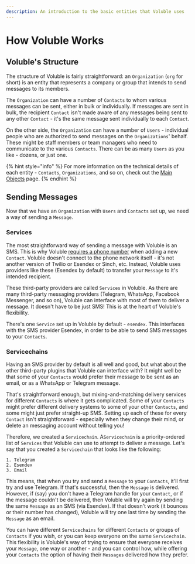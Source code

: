 ```yaml
---
description: An introduction to the basic entities that Voluble uses
---
```


# How Voluble Works

## Voluble's Structure

The structure of Voluble is fairly straightforward: an `Organization` \(`org` for short\) is an entity that represents a company or group that intends to send messages to its members.

The `Organization` can have a number of `Contacts` to whom various messages can be sent, either in bulk or individually. If messages are sent in bulk, the recipient `Contact` isn't made aware of any messages being sent to any other `Contact` - it's the same message sent individually to each `Contact`.

On the other side, the `Organization` can have a number of `Users` - individual people who are authorized to send messages on the `Organizations`' behalf. These might be staff members or team managers who need to communicate to the various `Contacts`. There can be as many `Users` as you like - dozens, or just one.

{% hint style="info" %}
For more information on the technical details of each entity - `Contacts`, `Organizations`, and so on, check out the [Main Objects](../voluble-common-elements/main-objects/) page.
{% endhint %}

## Sending Messages

Now that we have an `Organization` with `Users` and `Contacts` set up, we need a way of sending a `Message`.

### Services

The most straightforward way of sending a message with Voluble is an SMS. This is why Voluble [requires a phone number](../voluble-common-elements/main-objects/contact.md) when adding a new `Contact`. Voluble doesn't connect to the phone network itself - it's not another version of Twilio or Esendex or Sinch, etc. Instead, Voluble uses providers like these \(Esendex by default\) to transfer your `Message` to it's intended recipient.

These third-party providers are called `Services` in Voluble. As there are many third-party messaging providers \(Telegram, WhatsApp, Facebook Messenger, and so on\), Voluble can interface with most of them to deliver a message. It doesn't have to be just SMS! This is at the heart of Voluble's flexibility.

There's one `Service` set up in Voluble by default - `esendex`. This interfaces with the SMS provider Esendex, in order to be able to send SMS messages to your `Contacts`.

### Servicechains

Having an SMS provider by default is all well and good, but what about the other third-party plugins that Voluble can interface with? It might well be that some of your `Contacts` would prefer their message to be sent as an email, or as a WhatsApp or Telegram message.

That's straightforward enough, but mixing-and-matching delivery services for different `Contacts` is where it gets complicated. Some of your `Contacts` might prefer different delivery systems to some of your other `Contacts`, and some might just prefer straight-up SMS. Setting up each of these for every `Contact` isn't straightforward - especially when they change their mind, or delete an messaging account without telling you!

Therefore, we created a `Servicechain`. A`Servicechain` is a priority-ordered list of `Services` that Voluble can use to attempt to deliver a message. Let's say that you created a `Servicechain` that looks like the following:

```text
1. Telegram
2. Esendex
3. Email
```

This means, that when you try and send a `Message` to your `Contacts`, it'll first try and use Telegram. If that's successful, then the `Message` is delivered. However, if \(say\) you don't have a Telegram handle for your `Contact`, or if the message couldn't be delivered, then Voluble will try again by sending the same `Message` as an SMS \(via Esendex\). If that doesn't work \(it bounces or their number has changed\), Voluble will try one last time by sending the `Message` as an email.

You can have different `Servicechains` for different `Contacts` or groups of `Contacts` if you wish, or you can keep everyone on the same `Servicechain`. This flexibility is Voluble's way of trying to ensure that everyone receives your `Message`, one way or another - and you can control how, while offering your `Contacts` the option of having their `Messages`  delivered how they prefer.

